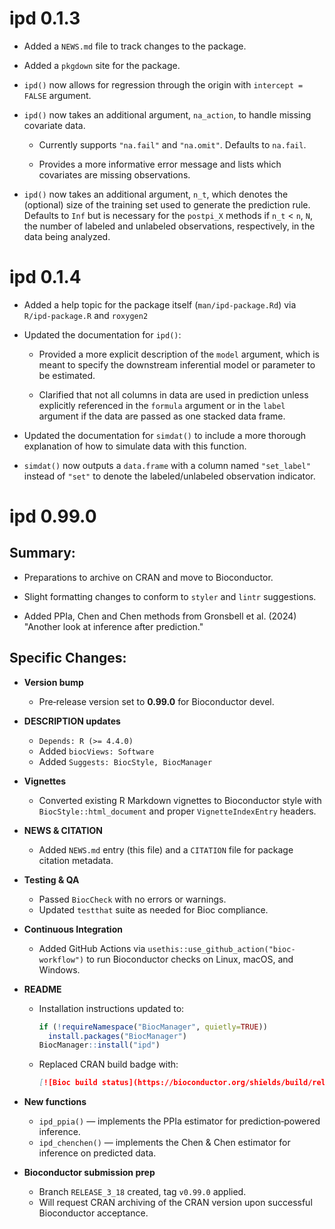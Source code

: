 # ipd 0.1.3

* Added a `NEWS.md` file to track changes to the package.

* Added a `pkgdown` site for the package.

* `ipd()` now allows for regression through the origin with `intercept = FALSE` argument.
  
* `ipd()` now takes an additional argument, `na_action`, to handle missing covariate data.

  * Currently supports `"na.fail"` and `"na.omit"`. Defaults to `na.fail`.
  
  * Provides a more informative error message and lists which covariates are missing observations.
  
* `ipd()` now takes an additional argument, `n_t`, which denotes the (optional) size of the training set used to generate the prediction rule. Defaults to `Inf` but is necessary for the `postpi_X` methods if `n_t` < `n`, `N`, the number of labeled and unlabeled observations, respectively, in the data being analyzed.

# ipd 0.1.4

* Added a help topic for the package itself (`man/ipd-package.Rd`) via `R/ipd-package.R` and `roxygen2`

* Updated the documentation for `ipd()`:

  * Provided a more explicit description of the `model` argument, which is meant to specify the downstream inferential model or parameter to be estimated.
  
  * Clarified that not all columns in data are used in prediction unless explicitly referenced in the `formula` argument or in the `label` argument if the data are passed as one stacked data frame. 

* Updated the documentation for `simdat()` to include a more thorough explanation of how to simulate data with this function. 

* `simdat()` now outputs a `data.frame` with a column named `"set_label"` instead of `"set"` to denote the labeled/unlabeled observation indicator.

# ipd 0.99.0

## Summary:

* Preparations to archive on CRAN and move to Bioconductor.

* Slight formatting changes to conform to `styler` and `lintr` suggestions.

* Added PPIa, Chen and Chen methods from Gronsbell et al. (2024) "Another look at inference after prediction."

## Specific Changes: 

- **Version bump**  
  - Pre‑release version set to **0.99.0** for Bioconductor devel.

- **DESCRIPTION updates**  
  - `Depends: R (>= 4.4.0)`  
  - Added `biocViews: Software`  
  - Added `Suggests: BiocStyle, BiocManager`

- **Vignettes**  
  - Converted existing R Markdown vignettes to Bioconductor style with `BiocStyle::html_document` and proper `VignetteIndexEntry` headers.

- **NEWS & CITATION**  
  - Added `NEWS.md` entry (this file) and a `CITATION` file for package citation metadata.

- **Testing & QA**  
  - Passed `BiocCheck` with no errors or warnings.  
  - Updated `testthat` suite as needed for Bioc compliance.

- **Continuous Integration**  
  - Added GitHub Actions via `usethis::use_github_action("bioc-workflow")` to run Bioconductor checks on Linux, macOS, and Windows.

- **README**  
  - Installation instructions updated to:
    ```r
    if (!requireNamespace("BiocManager", quietly=TRUE))
      install.packages("BiocManager")
    BiocManager::install("ipd")
    ```
  - Replaced CRAN build badge with:
    ```markdown
    [![Bioc build status](https://bioconductor.org/shields/build/release/bioc/ipd.svg)](https://bioconductor.org/packages/ipd)
    ```

- **New functions**  
  - `ipd_ppia()` — implements the PPIa estimator for prediction‑powered inference.  
  - `ipd_chenchen()` — implements the Chen & Chen estimator for inference on predicted data.

- **Bioconductor submission prep**  
  - Branch `RELEASE_3_18` created, tag `v0.99.0` applied.  
  - Will request CRAN archiving of the CRAN version upon successful Bioconductor acceptance.

